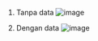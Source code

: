 1. Tanpa data
  ![image](https://github.com/user-attachments/assets/902057f5-6159-4dad-82fd-871c130e0408)

3. Dengan data
  ![image](https://github.com/user-attachments/assets/91df7c18-23f3-4788-89da-2b678f65fb5c)
